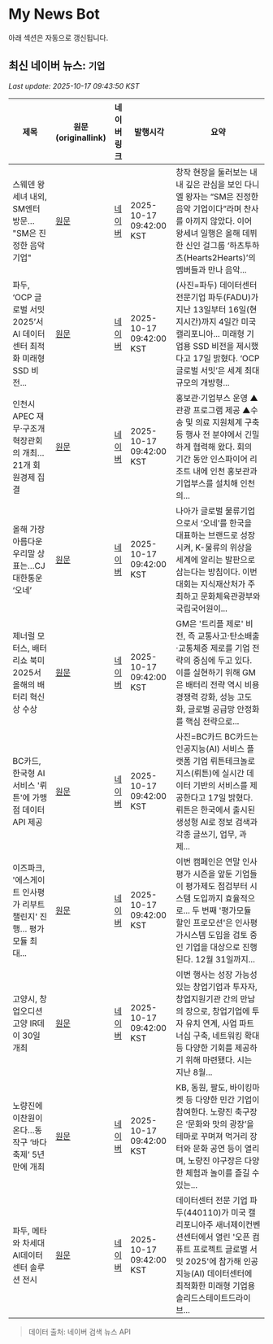# My News Bot

아래 섹션은 자동으로 갱신됩니다.

<!-- NEWS:START -->
## 최신 네이버 뉴스: `기업`
_Last update: 2025-10-17 09:43:50 KST_

| 제목 | 원문(originallink) | 네이버 링크 | 발행시각 | 요약 |
|---|---|---|---|---|
| 스웨덴 왕세녀 내외, SM엔터 방문… "SM은 진정한 음악 기업" | [원문](https://www.segye.com/newsView/20251017504651?OutUrl=naver) | [네이버](https://m.entertain.naver.com/article/022/0004075675) | 2025-10-17 09:42:00 KST | 창작 현장을 둘러보는 내내 깊은 관심을 보인 다니엘 왕자는 “SM은 진정한 음악 기업이다”라며 찬사를 아끼지 않았다. 이어 왕세녀 일행은 올해 데뷔한 신인 걸그룹 ‘하츠투하츠(Hearts2Hearts)’의 멤버들과 만나 음악... |
| 파두, ‘OCP 글로벌 서밋 2025’서 AI 데이터센터 최적화 미래형 SSD 비전... | [원문](https://weekly.cnbnews.com/news/article.html?no=193091) | [네이버](https://weekly.cnbnews.com/news/article.html?no=193091) | 2025-10-17 09:42:00 KST | (사진=파두) 데이터센터 전문기업 파두(FADU)가 지난 13일부터 16일(현지시간)까지 4일간 미국 캘리포니아... 미래형 기업용 SSD 비전을 제시했다고 17일 밝혔다. ‘OCP 글로벌 서밋’은 세계 최대 규모의 개방형... |
| 인천시 APEC 재무·구조개혁장관회의 개최…21개 회원경제 집결 | [원문](https://www.dnews.co.kr/uhtml/view.jsp?idxno=202510170844444460035) | [네이버](https://www.dnews.co.kr/uhtml/view.jsp?idxno=202510170844444460035) | 2025-10-17 09:42:00 KST | 홍보관·기업부스 운영 ▲관광 프로그램 제공 ▲수송 및 의료 지원체계 구축 등 행사 전 분야에서 긴밀하게 협력해 왔다. 회의 기간 동안 인스파이어 리조트 내에 인천 홍보관과 기업부스를 설치해 인천의... |
| 올해 가장 아름다운 우리말 상표는…CJ대한통운 ‘오네’ | [원문](http://www.edaily.co.kr/news/newspath.asp?newsid=02774886642333904) | [네이버](https://n.news.naver.com/mnews/article/018/0006140097?sid=101) | 2025-10-17 09:42:00 KST | 나아가 글로벌 물류기업으로서 ‘오네’를 한국을 대표하는 브랜드로 성장시켜, K-물류의 위상을 세계에 알리는 발판으로 삼는다는 방침이다. 이번 대회는 지식재산처가 주최하고 문화체육관광부와 국립국어원이... |
| 제너럴 모터스, 배터리쇼 북미 2025서 올해의 배터리 혁신상 수상 | [원문](https://weekly.hankooki.com/news/articleView.html?idxno=7132381) | [네이버](https://weekly.hankooki.com/news/articleView.html?idxno=7132381) | 2025-10-17 09:42:00 KST | GM은 '트리플 제로' 비전, 즉 교통사고·탄소배출·교통체증 제로를 기업 전략의 중심에 두고 있다. 이를 실현하기 위해 GM은 배터리 전략 역시 비용 경쟁력 강화, 성능 고도화, 글로벌 공급망 안정화를 핵심 전략으로... |
| BC카드, 한국형 AI 서비스 '뤼튼'에 가맹점 데이터 API 제공 | [원문](https://weekly.hankooki.com/news/articleView.html?idxno=7132384) | [네이버](https://weekly.hankooki.com/news/articleView.html?idxno=7132384) | 2025-10-17 09:42:00 KST | 사진=BC카드 BC카드는 인공지능(AI) 서비스 플랫폼 기업 뤼튼테크놀로지스(뤼튼)에 실시간 데이터 기반의 서비스를 제공한다고 17일 밝혔다. 뤼튼은 한국에서 출시된 생성형 AI로 정보 검색과 각종 글쓰기, 업무, 과제... |
| 이즈파크, '에스게이트 인사평가 리부트 챌린지' 진행… 평가모듈 최대... | [원문](https://www.etnews.com/20251017000074) | [네이버](https://n.news.naver.com/mnews/article/030/0003359895?sid=105) | 2025-10-17 09:42:00 KST | 이번 캠페인은 연말 인사평가 시즌을 앞둔 기업들이 평가제도 점검부터 시스템 도입까지 효율적으로... 두 번째 '평가모듈 할인 프로모션'은 인사평가시스템 도입을 검토 중인 기업을 대상으로 진행된다. 12월 31일까지... |
| 고양시, 창업오디션 고양 IR데이 30일 개최 | [원문](https://www.discoverynews.kr/news/articleView.html?idxno=1075744) | [네이버](https://www.discoverynews.kr/news/articleView.html?idxno=1075744) | 2025-10-17 09:42:00 KST | 이번 행사는 성장 가능성 있는 창업기업과 투자자, 창업지원기관 간의 만남의 장으로, 창업기업에 투자 유치 연계, 사업 파트너십 구축, 네트워킹 확대 등 다양한 기회를 제공하기 위해 마련됐다. 시는 지난 8월... |
| 노량진에 이찬원이 온다…동작구 ‘바다축제’ 5년만에 개최 | [원문](https://biz.heraldcorp.com/article/10595508?ref=naver) | [네이버](https://n.news.naver.com/mnews/article/016/0002543262?sid=102) | 2025-10-17 09:42:00 KST | KB, 동원, 팔도, 바이킹마켓 등 다양한 민간 기업이 참여한다. 노량진 축구장은 ‘문화와 맛의 광장’을 테마로 꾸며져 먹거리 장터와 문화 공연 등이 열리며, 노량진 야구장은 다양한 체험과 놀이를 즐길 수 있는... |
| 파두, 메타와 차세대 AI데이터센터 솔루션 전시 | [원문](https://www.sedaily.com/NewsView/2GZ7PEVL9R) | [네이버](https://n.news.naver.com/mnews/article/011/0004544422?sid=101) | 2025-10-17 09:42:00 KST | 데이터센터 전문 기업 파두(440110)가 미국 캘리포니아주 새너제이컨벤션센터에서 열린 '오픈 컴퓨트 프로젝트 글로벌 서밋 2025'에 참가해 인공지능(AI) 데이터센터에 최적화한 미래형 기업용솔리드스테이트드라이브... |

> 데이터 출처: 네이버 검색 뉴스 API
<!-- NEWS:END -->
